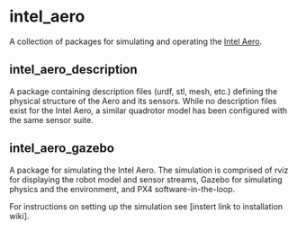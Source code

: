 # intel_aero

A collection of packages for simulating and operating the [Intel Aero](https://software.intel.com/en-us/aero).

## intel_aero_description

A package containing description files (urdf, stl, mesh, etc.) defining the physical structure of the Aero and its sensors. While no description files exist for the Intel Aero, a similar quadrotor model has been configured with the same sensor suite.

## intel_aero_gazebo

A package for simulating the Intel Aero. The simulation is comprised of rviz for displaying the robot model and sensor streams, Gazebo for simulating physics and the environment, and PX4 software-in-the-loop.

For instructions on setting up the simulation see [instert link to installation wiki].
